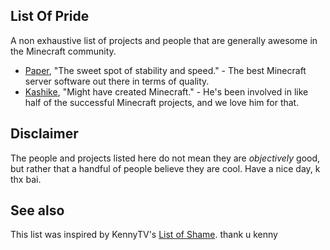 ## List Of Pride
A non exhaustive list of projects and people that are generally awesome in the Minecraft community.

* [Paper](https://github.com/PaperMC/Paper), "The sweet spot of stability and speed." - The best Minecraft server software out there in terms of quality.
* [Kashike](https://github.com/kashike), "Might have created Minecraft." - He's been involved in like half of the successful Minecraft projects, and we love him for that.

## Disclaimer
The people and projects listed here do not mean they are *objectively* good, but rather that a handful of people believe they are cool.
Have a nice day, k thx bai.

## See also
This list was inspired by KennyTV's [List of Shame](https://github.com/KennyTV/list-of-shame). thank u kenny

